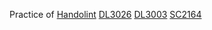 Practice of [Handolint](https://github.com/hadolint/hadolint)
[DL3026](https://github.com/hadolint/hadolint/wiki/DL3026)
[DL3003](https://github.com/hadolint/hadolint/wiki/DL3003)
[SC2164](https://github.com/koalaman/shellcheck/wiki/SC2164)
